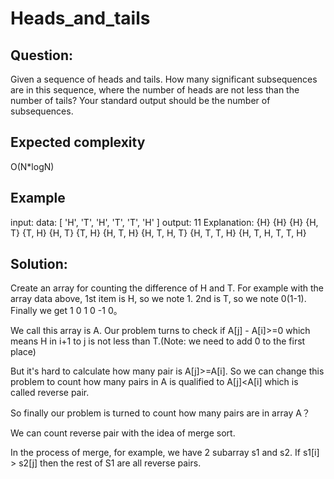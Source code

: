 Heads_and_tails
===============

Question:
---------
Given a sequence of heads and tails. How many significant subsequences are in this sequence, where the number of heads are not less than the number of tails?
Your standard output should be the number of subsequences.

Expected complexity
---------
O(N*logN)

Example 
-----------
input:
data: [ 'H', 'T', 'H', 'T', 'T', 'H' ]
output:
11
Explanation:
{H} {H} {H}
{H, T} {T, H} {H, T} {T, H}
{H, T, H} 
{H, T, H, T} 
{H, T, T, H} 
{H, T, H, T, T, H} 


Solution:
------------
Create an array for counting the difference of H and T. For example with the array data above, 1st item is H, so we note 1. 2nd is T, so we note 0(1-1). Finally we get 1 0 1 0 -1 0。

We call this array is A. Our problem turns to check if A[j] - A[i]>=0 which means H in i+1 to j is not less than T.(Note: we need to add 0 to the first place)

But it's hard to calculate how many pair is A[j]>=A[i]. So we can change this problem to count how many pairs in A is qualified to A[j]<A[i] which is called reverse pair.

So finally our problem is turned to count how many pairs are in array A？

We can count reverse pair with the idea of merge sort.

In the process of merge, for example, we have 2 subarray s1 and s2. If s1[i] > s2[j] then the rest of S1 are all reverse pairs.
